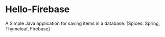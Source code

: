 # Hello-Firebase
A Simple Java application for saving items in a database. [Spices: Spring, Thymeleaf, Firebase]
